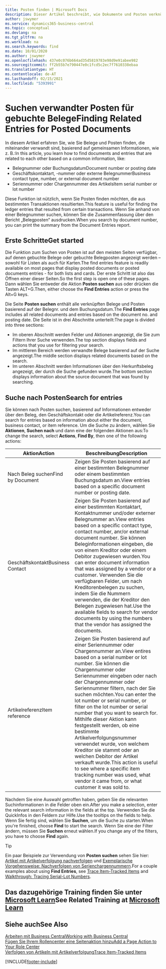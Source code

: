 ```yaml
---
title: Posten finden | Microsoft Docs
description: Dieser Artikel beschreibt, wie Dokumente und Posten verknüpft sind
author: jswymer
ms.service: dynamics365-business-central
ms.topic: conceptual
ms.devlang: na
ms.tgt_pltfrm: na
ms.workload: na
ms.search.keywords: find
ms.date: 10/01/2020
ms.author: jswymer
ms.openlocfilehash: 437e0c076b664ad35d5819783e98d9e91abee982
ms.sourcegitcommit: ff2b55b7e790447e0c1fcd5c2ec7f7610338ebaa
ms.translationtype: HT
ms.contentlocale: de-AT
ms.lasthandoff: 02/15/2021
ms.locfileid: "5393991"
---
```

# <a name="finding-related-entries-for-posted-documents"></a><span data-ttu-id="69e95-103">Suchen verwandter Posten für gebuchte Belege</span><span class="sxs-lookup"><span data-stu-id="69e95-103">Finding Related Entries for Posted Documents</span></span> 

<span data-ttu-id="69e95-104">In diesem Artikel erfahren Sie, wie Sie Belege und Posten finden, die miteinander verwandt sind, basierend auf gemeinsamen Informationen, wie z. B.:</span><span class="sxs-lookup"><span data-stu-id="69e95-104">In this article, you learn how to find documents and entries that are related to each other based on a common information, like:</span></span>

- <span data-ttu-id="69e95-105">Belegnummer oder Buchungsdatum</span><span class="sxs-lookup"><span data-stu-id="69e95-105">Document number or posting date</span></span>
- <span data-ttu-id="69e95-106">Geschäftskontaktart, -nummer oder externe Belegnummer</span><span class="sxs-lookup"><span data-stu-id="69e95-106">Business contact type, number, or external document number</span></span>
- <span data-ttu-id="69e95-107">Seriennummer oder Chargennummer des Artikels</span><span class="sxs-lookup"><span data-stu-id="69e95-107">Item serial number or lot number</span></span>

<span data-ttu-id="69e95-108">Diese Funktion ist nützlich, wenn Sie Posten finden möchten, die aus bestimmten Transaktionen resultierten.</span><span class="sxs-lookup"><span data-stu-id="69e95-108">This feature is useful for finding the ledger entries that resulted from certain transactions.</span></span> <span data-ttu-id="69e95-109">Wenn Sie anhand von einer Belegnummer suchen, können Sie die Zusammenfassung über den Bericht „Belegposten“ ausdrucken.</span><span class="sxs-lookup"><span data-stu-id="69e95-109">When you search by document number, you can print the summary from the Document Entries report.</span></span>

## <a name="get-started"></a><span data-ttu-id="69e95-110">Erste Schritte</span><span class="sxs-lookup"><span data-stu-id="69e95-110">Get started</span></span>

<span data-ttu-id="69e95-111">Die Funktion zum Suchen von Posten ist auf den meisten Seiten verfügbar, auf denen gebuchte Belege oder gebuchte Belegposten angezeigt werden – sowohl für Listen als auch für Karten.</span><span class="sxs-lookup"><span data-stu-id="69e95-111">The find entries feature is readily available on most pages that display posted documents or posted documents entries - for both lists and cards.</span></span> <span data-ttu-id="69e95-112">Der erste Schritt ist also das Öffnen einer dieser Seiten.</span><span class="sxs-lookup"><span data-stu-id="69e95-112">So the first step is open one of these pages.</span></span> <span data-ttu-id="69e95-113">Dann wählen Sie entweder die Aktion **Posten suchen** aus oder drücken die Tasten ALT+G.</span><span class="sxs-lookup"><span data-stu-id="69e95-113">Then, either choose the **Find Entries** action or press the Alt+G keys.</span></span>

<span data-ttu-id="69e95-114">Die Seite **Posten suchen** enthält alle verknüpften Belege und Posten basierend auf der Belegnr. und dem Buchungsdatum.</span><span class="sxs-lookup"><span data-stu-id="69e95-114">The **Find Entries** page  includes all related documents and entries based on the document no. and posting date.</span></span> <span data-ttu-id="69e95-115">Die Seite ist in drei Abschnitte unterteilt:</span><span class="sxs-lookup"><span data-stu-id="69e95-115">The page is divided into three sections:</span></span>

- <span data-ttu-id="69e95-116">Im oberen Abschnitt werden Felder und Aktionen angezeigt, die Sie zum Filtern Ihrer Suche verwenden.</span><span class="sxs-lookup"><span data-stu-id="69e95-116">The top section displays fields and actions that you use for filtering your search.</span></span>
- <span data-ttu-id="69e95-117">Im mittleren Bereich werden verwandte Belege basierend auf der Suche angezeigt.</span><span class="sxs-lookup"><span data-stu-id="69e95-117">The middle section displays related documents based on the search.</span></span>
- <span data-ttu-id="69e95-118">Im unteren Abschnitt werden Informationen über den Herkunftsbeleg angezeigt, der durch die Suche gefunden wurde.</span><span class="sxs-lookup"><span data-stu-id="69e95-118">The bottom section displays information about the source document that was found by searching.</span></span>


<!--
 There are two ways to open this page:

- Choose the ![Lightbulb that opens the Tell Me feature](media/ui-search/search_small.png "Tell me what you want to do") icon, enter **Find Entries**, and then choose the related link.

    With this way, the **Find Entries** page might be empty, and you'll have to start searching for entries from scratch.
    
- Open a page that displays posted documents or posted documents entries, either a list or a card. Then, locate and select the **Find Entries** action.

    With this way, the **Find Entries**, page will include all related documents and entries based on the document no. and posting date.


    > [!TIP]
    > If you are on a page that has the **Find Entries** action, press crtl+G to open the **Find Entries** page directly. 
-->

## <a name="search-for-entries"></a><span data-ttu-id="69e95-119">Suche nach Posten</span><span class="sxs-lookup"><span data-stu-id="69e95-119">Search for entries</span></span>

<span data-ttu-id="69e95-120">Sie können nach Posten suchen, basierend auf Informationen entweder über den Beleg, den Geschäftskontakt oder die Artikelreferenz.</span><span class="sxs-lookup"><span data-stu-id="69e95-120">You can search for entries based on information about either the document, business contact, or item reference.</span></span> <span data-ttu-id="69e95-121">Um die Suche zu ändern, wählen Sie **Aktionen**, **Suchen nach** und dann eine der folgenden Aktionen aus:</span><span class="sxs-lookup"><span data-stu-id="69e95-121">To change the search, select **Actions**, **Find By**, then one of the following actions:</span></span>

|<span data-ttu-id="69e95-122">Aktion</span><span class="sxs-lookup"><span data-stu-id="69e95-122">Action</span></span>|<span data-ttu-id="69e95-123">Beschreibung</span><span class="sxs-lookup"><span data-stu-id="69e95-123">Description</span></span>|
|------|-----------|
|<span data-ttu-id="69e95-124">Nach Beleg suchen</span><span class="sxs-lookup"><span data-stu-id="69e95-124">Find by Document</span></span>|<span data-ttu-id="69e95-125">Zeigen Sie Posten basierend auf einer bestimmten Belegnummer oder einem bestimmten Buchungsdatum an.</span><span class="sxs-lookup"><span data-stu-id="69e95-125">View entries based on a specific document number or posting date.</span></span>|
|<span data-ttu-id="69e95-126">Geschäftskontakt</span><span class="sxs-lookup"><span data-stu-id="69e95-126">Business Contact</span></span> |<span data-ttu-id="69e95-127">Zeigen Sie Posten basierend auf einer bestimmten Kontaktart, Kontaktnummer und/oder externer Belegnummer an.</span><span class="sxs-lookup"><span data-stu-id="69e95-127">View entries based on a specific contact type, contact number, anr/or external document number.</span></span> <span data-ttu-id="69e95-128">Sie können Beleginformationen eingeben, die von einem Kreditor oder einem Debitor zugewiesen wurden.</span><span class="sxs-lookup"><span data-stu-id="69e95-128">You can enter document information that was assigned by a vendor or a customer.</span></span> <span data-ttu-id="69e95-129">Verwenden Sie die verfügbaren Felder, um nach Kreditorenbelegen zu suchen, indem Sie die Nummern verwenden, die der Kreditor den Belegen zugewiesen hat.</span><span class="sxs-lookup"><span data-stu-id="69e95-129">Use the available fields to search for vendor documents by using the numbers that the vendor has assigned the documents.</span></span>|
|<span data-ttu-id="69e95-130">Artikelreferenz</span><span class="sxs-lookup"><span data-stu-id="69e95-130">Item reference</span></span>|<span data-ttu-id="69e95-131">Zeigen Sie Posten basierend auf einer Seriennummer oder Chargennummer an.</span><span class="sxs-lookup"><span data-stu-id="69e95-131">View entires based on a serial number or lot number.</span></span> <span data-ttu-id="69e95-132">Sie können die Chargennummer oder Seriennummer eingeben oder nach der Chargennummer oder Seriennummer filtern, nach der Sie suchen möchten.</span><span class="sxs-lookup"><span data-stu-id="69e95-132">You can enter the lot number or serial number, or filter on the lot number or serial number that you want to search for.</span></span> <span data-ttu-id="69e95-133">Mithilfe dieser Aktion kann festgestellt werden, ob eine bestimmte Artikelverfolgungsnummer verwendet wurde, von welchem Kreditor sie stammt oder an welchen Debitor der Artikel verkauft wurde.</span><span class="sxs-lookup"><span data-stu-id="69e95-133">This action is useful to see where a specific item tracking number was used, what vendor it came from, or what customer it was sold to.</span></span>|

<span data-ttu-id="69e95-134">Nachdem Sie eine Auswahl getroffen haben, geben Sie die relevanten Suchinformationen in die Felder oben ein.</span><span class="sxs-lookup"><span data-stu-id="69e95-134">After you make a selection, enter the relevant search information in the fields at the top.</span></span> <span data-ttu-id="69e95-135">Verwenden Sie die QuickInfos in den Feldern zur Hilfe.</span><span class="sxs-lookup"><span data-stu-id="69e95-135">Use the tooltips on the fields to help.</span></span> <span data-ttu-id="69e95-136">Wenn Sie fertig sind, wählen Sie **Suchen**, um die Suche zu starten.</span><span class="sxs-lookup"><span data-stu-id="69e95-136">When you're finished, choose **Find** to start the search.</span></span> <span data-ttu-id="69e95-137">Wenn Sie eine der Filter ändern, müssen Sie **Suchen** erneut wählen.</span><span class="sxs-lookup"><span data-stu-id="69e95-137">If you change any of the filters, you have to choose **Find** again.</span></span>

> [!TIP]
> <span data-ttu-id="69e95-138">Ein paar Beispiele zur Verwendung von **Posten suchen** sehen Sie hier: [Artikel mit Artikelverfolgung nachverfolgen](inventory-how-to-trace-item-tracked-items.md) und [Exemplarische Vorgehensweise: Nachverfolgen von Serienchargennummern](walkthrough-tracing-serial-lot-numbers.md).</span><span class="sxs-lookup"><span data-stu-id="69e95-138">For a couple examples about using **Find Entries**, see [Trace Item-Tracked Items](inventory-how-to-trace-item-tracked-items.md) and [Walkthrough: Tracing Serial-Lot Numbers](walkthrough-tracing-serial-lot-numbers.md).</span></span>

## <a name="see-related-training-at-microsoft-learn"></a><span data-ttu-id="69e95-139">Das dazugehörige Training finden Sie unter [Microsoft Learn](/learn/modules/user-interface-dynamics-365-business-central/index)</span><span class="sxs-lookup"><span data-stu-id="69e95-139">See Related Training at [Microsoft Learn](/learn/modules/user-interface-dynamics-365-business-central/index)</span></span>

## <a name="see-also"></a><span data-ttu-id="69e95-140">Siehe auch</span><span class="sxs-lookup"><span data-stu-id="69e95-140">See Also</span></span>

[<span data-ttu-id="69e95-141">Arbeiten mit  Business Central</span><span class="sxs-lookup"><span data-stu-id="69e95-141">Working with Business Central</span></span>](ui-work-product.md)  
[<span data-ttu-id="69e95-142">Fügen Sie Ihrem Rollencenter eine Seitenaktion hinzu</span><span class="sxs-lookup"><span data-stu-id="69e95-142">Add a Page Action to Your Role Center</span></span>](ui-bookmarks.md)  
[<span data-ttu-id="69e95-143">Verfolgen von Artikeln mit Artikelverfolgung</span><span class="sxs-lookup"><span data-stu-id="69e95-143">Trace Item-Tracked Items</span></span>](inventory-how-to-trace-item-tracked-items.md)  


[!INCLUDE[footer-include](includes/footer-banner.md)]